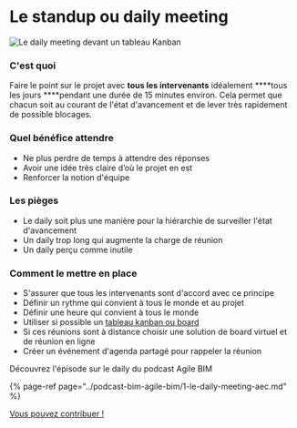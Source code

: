 # Le standup ou daily meeting

![Le daily meeting devant un tableau Kanban](../../.gitbook/assets/undraw_scrum_board_cesn.png)

### C'est quoi

Faire le point sur le projet avec **tous les intervenants** idéalement ****tous les jours ****pendant une durée de 15 minutes environ. Cela permet que chacun soit au courant de l'état d'avancement et de lever très rapidement de possible blocages.  

### Quel bénéfice attendre 

* Ne plus perdre de temps à attendre des réponses
* Avoir une idée très claire d’où le projet en est 
*  Renforcer la notion d'équipe 

### Les pièges 

* Le daily soit plus une manière pour la hiérarchie de surveiller l'état d'avancement 
* Un daily trop long qui augmente la charge de réunion 
* Un daily perçu comme inutile 

### Comment le mettre en place 

* S'assurer que tous les intervenants sont d'accord avec ce principe 
* Définir un rythme qui convient à tous le monde et au projet 
* Définir une heure qui convient à tous le monde 
* Utiliser si possible un [tableau kanban ou board](tableau-kanban-board.md)
* Si ces réunions sont à distance choisir une solution de board virtuel et de réunion en ligne 
* Créer un événement d'agenda partagé pour rappeler la réunion 

Découvrez l'épisode sur le daily du podcast Agile BIM

{% page-ref page="../podcast-bim-agile-bim/1-le-daily-meeting-aec.md" %}

[Vous pouvez contribuer ! ](../communaute-agile-bim/contribuer.md)


